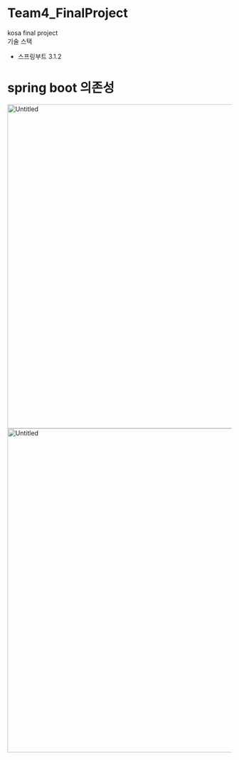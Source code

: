 # Team4_FinalProject
kosa final project <br>
기술 스택

- 스프링부트 3.1.2

# spring boot 의존성

<img width="728" alt="Untitled" src="https://github.com/castlehyeon/Team4_FinalProject/assets/53210680/16d0ceed-caf0-40f6-bf8f-dd9695850a69">

<img width="728" alt="Untitled" src="https://github.com/castlehyeon/Team4_FinalProject/assets/53210680/7c1dcf0d-83ca-45e8-a145-a3bcfd845254">


